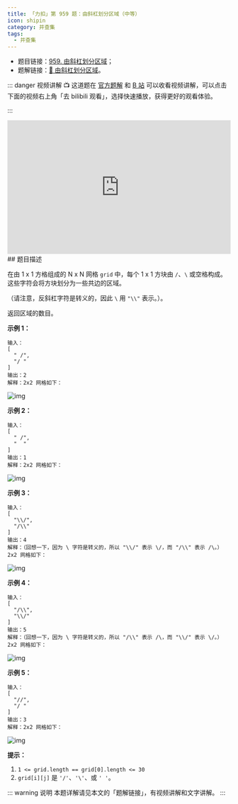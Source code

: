 ```yaml
---
title: 「力扣」第 959 题：由斜杠划分区域（中等）
icon: shipin
category: 并查集
tags:
  - 并查集
---
```


- 题目链接：[959. 由斜杠划分区域](https://leetcode-cn.com/problems/regions-cut-by-slashes/)；
- 题解链接：[🎦 由斜杠划分区域](https://leetcode-cn.com/problems/regions-cut-by-slashes/solution/you-xie-gang-hua-fen-qu-yu-by-leetcode-67xb/)。

::: danger 视频讲解
:tv: 这道题在 [官方题解](https://leetcode-cn.com/problems/regions-cut-by-slashes/solution/you-xie-gang-hua-fen-qu-yu-by-leetcode-67xb/) 和 [B 站](https://www.bilibili.com/video/BV1Ry4y117HD) 可以收看视频讲解，可以点击下面的视频右上角「去 bilibili 观看」，选择快速播放，获得更好的观看体验。

:::

<div style="position: relative; padding: 30% 45%;">
<iframe style="position: absolute; width: 100%; height: 100%; left: 0; top: 0;" src="https://player.bilibili.com/player.html?aid=798948748&bvid=BV1Ry4y117HD&cid=288731392&page=1" frameborder="no" scrolling="no"></iframe>
</div>
## 题目描述

在由 1 x 1 方格组成的 N x N 网格 `grid` 中，每个 1 x 1 方块由 `/`、`\` 或空格构成。这些字符会将方块划分为一些共边的区域。

（请注意，反斜杠字符是转义的，因此 `\` 用 `"\\"` 表示。）。

返回区域的数目。

**示例 1：**

```
输入：
[
  " /",
  "/ "
]
输出：2
解释：2x2 网格如下：
```

![img](https://assets.leetcode-cn.com/aliyun-lc-upload/uploads/2018/12/15/1.png)

**示例 2：**

```
输入：
[
  " /",
  "  "
]
输出：1
解释：2x2 网格如下：
```

![img](https://assets.leetcode-cn.com/aliyun-lc-upload/uploads/2018/12/15/2.png)

**示例 3：**

```
输入：
[
  "\\/",
  "/\\"
]
输出：4
解释：（回想一下，因为 \ 字符是转义的，所以 "\\/" 表示 \/，而 "/\\" 表示 /\。）
2x2 网格如下：
```

![img](https://assets.leetcode-cn.com/aliyun-lc-upload/uploads/2018/12/15/3.png)

**示例 4：**

```
输入：
[
  "/\\",
  "\\/"
]
输出：5
解释：（回想一下，因为 \ 字符是转义的，所以 "/\\" 表示 /\，而 "\\/" 表示 \/。）
2x2 网格如下：
```

![img](https://assets.leetcode-cn.com/aliyun-lc-upload/uploads/2018/12/15/4.png)

**示例 5：**

```
输入：
[
  "//",
  "/ "
]
输出：3
解释：2x2 网格如下：
```

![img](https://assets.leetcode-cn.com/aliyun-lc-upload/uploads/2018/12/15/5.png)

**提示：**

1. `1 <= grid.length == grid[0].length <= 30`
2. `grid[i][j]` 是 `'/'`、`'\'`、或 `' '`。

::: warning 说明
本题详解请见本文的「题解链接」，有视频讲解和文字讲解。
:::
